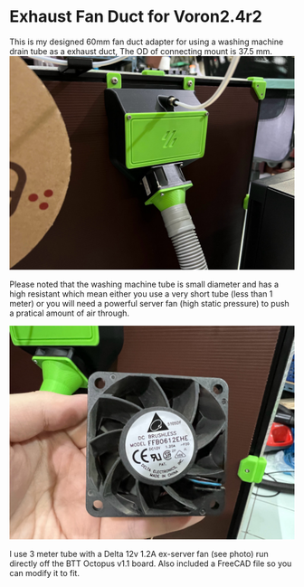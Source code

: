 # Exhaust Fan Duct for Voron2.4r2
This is my designed 60mm fan duct adapter for using a washing machine drain tube as a exhaust duct, The OD of connecting mount is 37.5 mm.
<img src="exhastfan2.jpg" alt="Fan Duct" width="600" />
<p>Please noted that the washing machine tube is small diameter and has a high resistant which mean either you use a very short tube (less than 1 meter) or you will need a powerful server fan (high static pressure) to push a pratical amount of air through.<p>
<img src="exhastfan1.jpg" alt="Exhast fan" width="600" />
    <p>I use 3 meter tube with a Delta 12v 1.2A ex-server fan (see photo) run directly off the BTT Octopus v1.1 board.
    Also included a FreeCAD file so you can modify it to fit.
